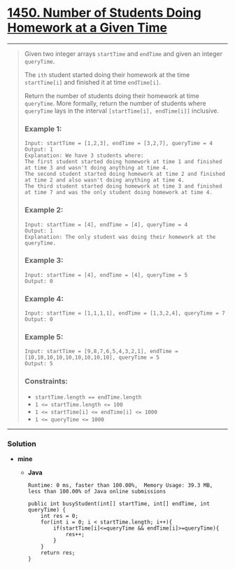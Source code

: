 # [1450. Number of Students Doing Homework at a Given Time](https://leetcode.com/problems/number-of-students-doing-homework-at-a-given-time/)
---

> Given two integer arrays `startTime` and `endTime` and given an integer `queryTime`.
>
> The `ith` student started doing their homework at the time `startTime[i]` and finished it at time `endTime[i]`.
>
> Return the number of students doing their homework at time `queryTime`. More formally, return the number of students where `queryTime` lays in the interval `[startTime[i], endTime[i]]` inclusive.
>
>
>
> ### Example 1:
> ```
> Input: startTime = [1,2,3], endTime = [3,2,7], queryTime = 4
> Output: 1
> Explanation: We have 3 students where:
> The first student started doing homework at time 1 and finished at time 3 and wasn't doing anything at time 4.
> The second student started doing homework at time 2 and finished at time 2 and also wasn't doing anything at time 4.
> The third student started doing homework at time 3 and finished at time 7 and was the only student doing homework at time 4.
> ```
>
> ### Example 2:
> ```
> Input: startTime = [4], endTime = [4], queryTime = 4
> Output: 1
> Explanation: The only student was doing their homework at the queryTime.
> ```
>
> ### Example 3:
> ```
> Input: startTime = [4], endTime = [4], queryTime = 5
> Output: 0
> ```
>
> ### Example 4:
> ```
> Input: startTime = [1,1,1,1], endTime = [1,3,2,4], queryTime = 7
> Output: 0
> ```
>
> ### Example 5:
> ```
> Input: startTime = [9,8,7,6,5,4,3,2,1], endTime = [10,10,10,10,10,10,10,10,10], queryTime = 5
> Output: 5
> ```
>
> ### Constraints:
> * `startTime.length == endTime.length`
> * `1 <= startTime.length <= 100`
> * `1 <= startTime[i] <= endTime[i] <= 1000`
> * `1 <= queryTime <= 1000`

---

### Solution
* **mine**
  * **Java**
  
    `Runtime: 0 ms, faster than 100.00%,  Memory Usage: 39.3 MB, less than 100.00% of Java online submissions`
    ```
    public int busyStudent(int[] startTime, int[] endTime, int queryTime) {
        int res = 0;
        for(int i = 0; i < startTime.length; i++){
            if(startTime[i]<=queryTime && endTime[i]>=queryTime){
                res++;
            }
        }
        return res;
    }
    ```
